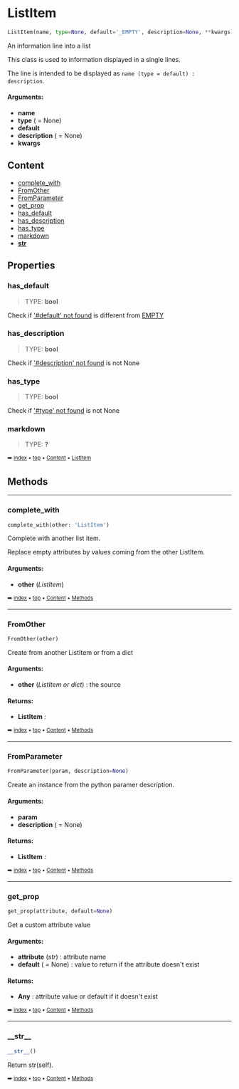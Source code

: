 # ListItem



``` python
ListItem(name, type=None, default='_EMPTY', description=None, **kwargs)
```

An information line into a list

This class is used to information displayed in a single lines.

The line is intended to be displayed as `name (type = default) : description`.

#### Arguments:
- **name**
- **type** ( = None)
- **default**
- **description** ( = None)
- **kwargs**



## Content

- [complete_with](listitem.md#complete_with)
- [FromOther](listitem.md#fromother)
- [FromParameter](listitem.md#fromparameter)
- [get_prop](listitem.md#get_prop)
- [has_default](listitem.md#has_default)
- [has_description](listitem.md#has_description)
- [has_type](listitem.md#has_type)
- [markdown](listitem.md#markdown)
- [__str__](listitem.md#__str__)



## Properties

### has_default

> TYPE: **bool**

Check if ['#default' not found]() is different from [EMPTY](index.md#empty)

### has_description

> TYPE: **bool**

Check if ['#description' not found]() is not None

### has_type

> TYPE: **bool**

Check if ['#type' not found]() is not None

### markdown

> TYPE: **?**



<sub>:arrow_right: [index](index.md) :black_small_square: [top](#listitem) :black_small_square: [Content](#content) :black_small_square: [ListItem](#listitem)</sub>



## Methods

----------
### complete_with



``` python
complete_with(other: 'ListItem')
```

Complete with another list item.

Replace empty attributes by values coming from the other ListItem.


#### Arguments:
- **other** (_ListItem_)



<sub>:arrow_right: [index](index.md) :black_small_square: [top](#listitem) :black_small_square: [Content](#content) :black_small_square: [Methods](#methods)</sub>



----------
### FromOther



``` python
FromOther(other)
```

Create from another ListItem or from a dict


#### Arguments:
- **other** (_ListItem or dict_) : the source



#### Returns:
- **ListItem** : 



<sub>:arrow_right: [index](index.md) :black_small_square: [top](#listitem) :black_small_square: [Content](#content) :black_small_square: [Methods](#methods)</sub>



----------
### FromParameter



``` python
FromParameter(param, description=None)
```

Create an instance from the python paramer description.


#### Arguments:
- **param**
- **description** ( = None)



#### Returns:
- **ListItem** : 



<sub>:arrow_right: [index](index.md) :black_small_square: [top](#listitem) :black_small_square: [Content](#content) :black_small_square: [Methods](#methods)</sub>



----------
### get_prop



``` python
get_prop(attribute, default=None)
```

Get a custom attribute value


#### Arguments:
- **attribute** (_str_) : attribute name
- **default** ( = None) : value to return if the attribute doesn't exist



#### Returns:
- **Any** : attribute value or default if it doesn't exist



<sub>:arrow_right: [index](index.md) :black_small_square: [top](#listitem) :black_small_square: [Content](#content) :black_small_square: [Methods](#methods)</sub>



----------
### \_\_str__



``` python
__str__()
```

Return str(self).


<sub>:arrow_right: [index](index.md) :black_small_square: [top](#listitem) :black_small_square: [Content](#content) :black_small_square: [Methods](#methods)</sub>

